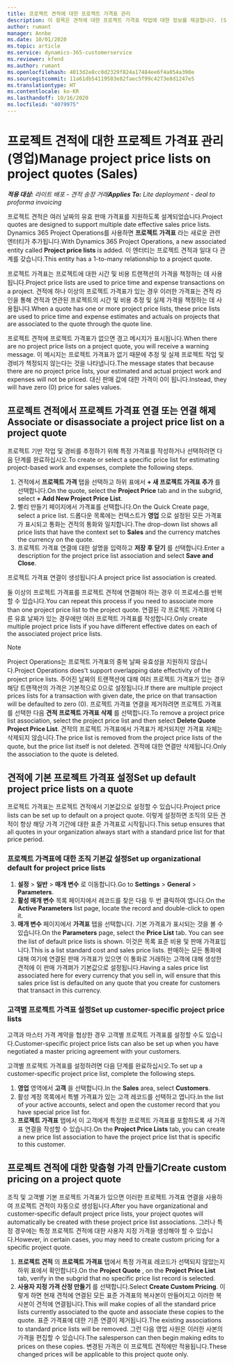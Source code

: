 ```yaml
---
title: 프로젝트 견적에 대한 프로젝트 가격표 관리
description: 이 항목은 견적에 대한 프로젝트 가격표 작업에 대한 정보를 제공합니다. (Sales)
author: rumant
manager: Annbe
ms.date: 10/01/2020
ms.topic: article
ms.service: dynamics-365-customerservice
ms.reviewer: kfend
ms.author: rumant
ms.openlocfilehash: 4013d2e8cc0d2329f824a17484ee6f4a054a390e
ms.sourcegitcommit: 11a61db54119503e82faec5f99c4273e8d1247e5
ms.translationtype: HT
ms.contentlocale: ko-KR
ms.lasthandoff: 10/16/2020
ms.locfileid: "4079975"
---
```

# <a name="manage-project-price-lists-on-project-quotes-sales"></a><span data-ttu-id="c47b8-104">프로젝트 견적에 대한 프로젝트 가격표 관리(영업)</span><span class="sxs-lookup"><span data-stu-id="c47b8-104">Manage project price lists on project quotes (Sales)</span></span>

<span data-ttu-id="c47b8-105">_**적용 대상:** 라이트 배포 - 견적 송장 거래_</span><span class="sxs-lookup"><span data-stu-id="c47b8-105">_**Applies To:** Lite deployment - deal to proforma invoicing_</span></span>

<span data-ttu-id="c47b8-106">프로젝트 견적은 여러 날짜의 유효 판매 가격표를 지원하도록 설계되었습니다.</span><span class="sxs-lookup"><span data-stu-id="c47b8-106">Project quotes are designed to support multiple date effective sales price lists.</span></span> <span data-ttu-id="c47b8-107">Dynamics 365 Project Operations를 사용하면 **프로젝트 가격표** 라는 새로운 관련 엔터티가 추가됩니다.</span><span class="sxs-lookup"><span data-stu-id="c47b8-107">With Dynamics 365 Project Operations, a new associated entity called **Project price lists** is added.</span></span> <span data-ttu-id="c47b8-108">이 엔터티는 프로젝트 견적과 일대 다 관계를 갖습니다.</span><span class="sxs-lookup"><span data-stu-id="c47b8-108">This entity has a 1-to-many relationship to a project quote.</span></span>

<span data-ttu-id="c47b8-109">프로젝트 가격표는 프로젝트에 대한 시간 및 비용 트랜잭션의 가격을 책정하는 데 사용됩니다.</span><span class="sxs-lookup"><span data-stu-id="c47b8-109">Project price lists are used to price time and expense transactions on a project.</span></span> <span data-ttu-id="c47b8-110">견적에 하나 이상의 프로젝트 가격표가 있는 경우 이러한 가격표는 견적 라인을 통해 견적과 연관된 프로젝트의 시간 및 비용 추정 및 실제 가격을 책정하는 데 사용됩니다.</span><span class="sxs-lookup"><span data-stu-id="c47b8-110">When a quote has one or more project price lists, these price lists are used to price time and expense estimates and actuals on projects that are associated to the quote through the quote line.</span></span>

<span data-ttu-id="c47b8-111">프로젝트 견적에 프로젝트 가격표가 없으면 경고 메시지가 표시됩니다.</span><span class="sxs-lookup"><span data-stu-id="c47b8-111">When there are no project price lists on a project quote, you will receive a warning message.</span></span> <span data-ttu-id="c47b8-112">이 메시지는 프로젝트 가격표가 없기 때문에 추정 및 실제 프로젝트 작업 및 경비가 책정되지 않는다는 것을 나타냅니다.</span><span class="sxs-lookup"><span data-stu-id="c47b8-112">The message states that because there are no project price lists, your estimated and actual project work and expenses will not be priced.</span></span> <span data-ttu-id="c47b8-113">대신 판매 값에 대한 가격이 0이 됩니다.</span><span class="sxs-lookup"><span data-stu-id="c47b8-113">Instead, they will have zero (0) price for sales values.</span></span>

## <a name="associate-or-disassociate-a-project-price-list-on-a-project-quote"></a><span data-ttu-id="c47b8-114">프로젝트 견적에서 프로젝트 가격표 연결 또는 연결 해제</span><span class="sxs-lookup"><span data-stu-id="c47b8-114">Associate or disassociate a project price list on a project quote</span></span>

<span data-ttu-id="c47b8-115">프로젝트 기반 작업 및 경비를 추정하기 위해 특정 가격표를 작성하거나 선택하려면 다음 단계를 완료하십시오.</span><span class="sxs-lookup"><span data-stu-id="c47b8-115">To create or select a specific price list for estimating project-based work and expenses, complete the following steps.</span></span>

1. <span data-ttu-id="c47b8-116">견적에서 **프로젝트 가격** 탭을 선택하고 하위 표에서 **+ 새 프로젝트 가격표 추가** 를 선택합니다.</span><span class="sxs-lookup"><span data-stu-id="c47b8-116">On the quote, select the **Project Price** tab and in the subgrid, select **+ Add New Project Price List**.</span></span>
2. <span data-ttu-id="c47b8-117">빨리 만들기 페이지에서 가격표를 선택합니다.</span><span class="sxs-lookup"><span data-stu-id="c47b8-117">On the Quick Create page, select a price list.</span></span> <span data-ttu-id="c47b8-118">드롭다운 목록에는 컨텍스트가 **영업** 으로 설정된 모든 가격표가 표시되고 통화는 견적의 통화와 일치합니다.</span><span class="sxs-lookup"><span data-stu-id="c47b8-118">The drop-down list shows all price lists that have the context set to **Sales** and the currency matches the currency on the quote.</span></span>
4. <span data-ttu-id="c47b8-119">프로젝트 가격표 연결에 대한 설명을 입력하고 **저장 후 닫기** 를 선택합니다.</span><span class="sxs-lookup"><span data-stu-id="c47b8-119">Enter a description for the project price list association and select **Save and Close**.</span></span>

<span data-ttu-id="c47b8-120">프로젝트 가격표 연결이 생성됩니다.</span><span class="sxs-lookup"><span data-stu-id="c47b8-120">A project price list association is created.</span></span>

<span data-ttu-id="c47b8-121">둘 이상의 프로젝트 가격표를 프로젝트 견적에 연결해야 하는 경우 이 프로세스를 반복할 수 있습니다.</span><span class="sxs-lookup"><span data-stu-id="c47b8-121">You can repeat this process if you need to associate more than one project price list to the project quote.</span></span> <span data-ttu-id="c47b8-122">연결된 각 프로젝트 가격펴에 다른 유효 날짜가 있는 경우에만 여러 프로젝트 가격표를 작성합니다.</span><span class="sxs-lookup"><span data-stu-id="c47b8-122">Only create multiple project price lists if you have different effective dates on each of the associated project price lists.</span></span>

> [!NOTE]
> <span data-ttu-id="c47b8-123">Project Operations는 프로젝트 가격표의 중복 날짜 유효성을 지원하지 않습니다.</span><span class="sxs-lookup"><span data-stu-id="c47b8-123">Project Operations does't support overlapping date effectivity of the project price lists.</span></span> <span data-ttu-id="c47b8-124">주어진 날짜의 트랜잭션에 대해 여러 프로젝트 가격표가 있는 경우 해당 트랜잭션의 가격은 기본적으로 0으로 설정됩니다.</span><span class="sxs-lookup"><span data-stu-id="c47b8-124">If there are multiple project prices lists for a transaction with given date, the price on that transaction will be defaulted to zero (0).</span></span>
<span data-ttu-id="c47b8-125">프로젝트 가격표 연결을 제거하려면 프로젝트 가격표를 선택한 다음 **견적 프로젝트 가격표 삭제** 를 선택합니다.</span><span class="sxs-lookup"><span data-stu-id="c47b8-125">To remove a project price list association, select the project price list and then select **Delete Quote Project Price List**.</span></span> <span data-ttu-id="c47b8-126">견적의 프로젝트 가격표에서 가격표가 제거되지만 가격표 자체는 삭제되지 않습니다.</span><span class="sxs-lookup"><span data-stu-id="c47b8-126">The price list is removed from the project price lists of the quote, but the price list itself is not deleted.</span></span> <span data-ttu-id="c47b8-127">견적에 대한 연결만 삭제됩니다.</span><span class="sxs-lookup"><span data-stu-id="c47b8-127">Only the association to the quote is deleted.</span></span>

## <a name="set-up-default-project-price-lists-on-a-quote"></a><span data-ttu-id="c47b8-128">견적에 기본 프로젝트 가격표 설정</span><span class="sxs-lookup"><span data-stu-id="c47b8-128">Set up default project price lists on a quote</span></span>

<span data-ttu-id="c47b8-129">프로젝트 가격표는 프로젝트 견적에서 기본값으로 설정할 수 있습니다.</span><span class="sxs-lookup"><span data-stu-id="c47b8-129">Project price lists can be set up to default on a project quote.</span></span> <span data-ttu-id="c47b8-130">이렇게 설정하면 조직의 모든 견적이 항상 해당 가격 기간에 대한 표준 가격표로 시작됩니다.</span><span class="sxs-lookup"><span data-stu-id="c47b8-130">This setup ensures that all quotes in your organization always start with a standard price list for that price period.</span></span>

### <a name="set-up-organizational-default-for-project-price-lists"></a><span data-ttu-id="c47b8-131">프로젝트 가격표에 대한 조직 기본값 설정</span><span class="sxs-lookup"><span data-stu-id="c47b8-131">Set up organizational default for project price lists</span></span>

1. <span data-ttu-id="c47b8-132">**설정** > **일반** > **매개 변수** 로 이동합니다.</span><span class="sxs-lookup"><span data-stu-id="c47b8-132">Go to **Settings** > **General** > **Parameters**.</span></span>
2. <span data-ttu-id="c47b8-133">**활성 매개 변수** 목록 페이지에서 레코드를 찾은 다음 두 번 클릭하여 엽니다.</span><span class="sxs-lookup"><span data-stu-id="c47b8-133">On the **Active Parameters** list page, locate the record and double-click to open it.</span></span> 
3. <span data-ttu-id="c47b8-134">**매개 변수** 페이지에서 **가격표** 탭을 선택합니다. 기본 가격표가 표시되는 것을 볼 수 있습니다.</span><span class="sxs-lookup"><span data-stu-id="c47b8-134">On the **Parameters** page, select the **Price List** tab. You can see the list of default price lists is shown.</span></span> <span data-ttu-id="c47b8-135">이것은 목록 표준 비용 및 판매 가격표입니다.</span><span class="sxs-lookup"><span data-stu-id="c47b8-135">This is a list standard cost and sales price lists.</span></span> <span data-ttu-id="c47b8-136">판매하는 모든 통화에 대해 여기에 연결된 판매 가격표가 있으면 이 통화로 거래하는 고객에 대해 생성한 견적에 이 판매 가격펴가 기본값으로 설정됩니다.</span><span class="sxs-lookup"><span data-stu-id="c47b8-136">Having a sales price list associated here for every currency that you sell in, will ensure that this sales price list is defaulted on any quote that you create for customers that transact in this currency.</span></span>

### <a name="set-up-customer-specific-project-price-lists"></a><span data-ttu-id="c47b8-137">고객별 프로젝트 가격표 설정</span><span class="sxs-lookup"><span data-stu-id="c47b8-137">Set up customer-specific project price lists</span></span>

<span data-ttu-id="c47b8-138">고객과 마스터 가격 계약을 협상한 경우 고객별 프로젝트 가격표를 설정할 수도 있습니다.</span><span class="sxs-lookup"><span data-stu-id="c47b8-138">Customer-specific project price lists can also be set up when you have negotiated a master pricing agreement with your customers.</span></span>

<span data-ttu-id="c47b8-139">고객별 프로젝트 가격표를 설정하려면 다음 단계를 완료하십시오.</span><span class="sxs-lookup"><span data-stu-id="c47b8-139">To set up a customer-specific project price list, complete the following steps.</span></span>

1. <span data-ttu-id="c47b8-140">**영업** 영역에서 **고객** 을 선택합니다.</span><span class="sxs-lookup"><span data-stu-id="c47b8-140">In the **Sales** area, select **Customers**.</span></span>
2. <span data-ttu-id="c47b8-141">활성 계정 목록에서 특별 가격표가 있는 고객 레코드를 선택하고 엽니다.</span><span class="sxs-lookup"><span data-stu-id="c47b8-141">In the list of your active accounts, select and open the customer record that you have special price list for.</span></span>
3. <span data-ttu-id="c47b8-142">**프로젝트 가격표** 탭에서 이 고객에게 특정한 프로젝트 가격표를 포함하도록 새 가격표 연결을 작성할 수 있습니다.</span><span class="sxs-lookup"><span data-stu-id="c47b8-142">On the **Project Price Lists** tab, you can create a new price list association to have the project price list that is specific to this customer.</span></span>

## <a name="create-custom-pricing-on-a-project-quote"></a><span data-ttu-id="c47b8-143">프로젝트 견적에 대한 맞춤형 가격 만들기</span><span class="sxs-lookup"><span data-stu-id="c47b8-143">Create custom pricing on a project quote</span></span>

<span data-ttu-id="c47b8-144">조직 및 고객별 기본 프로젝트 가격표가 있으면 이러한 프로젝트 가격표 연결을 사용하여 프로젝트 견적이 자동으로 생성됩니다.</span><span class="sxs-lookup"><span data-stu-id="c47b8-144">After you have organizational and customer-specific default project price lists, your project quotes will automatically be created with these project price list associations.</span></span> <span data-ttu-id="c47b8-145">그러나 특정 경우에는 특정 프로젝트 견적에 대한 사용자 지정 가격을 생성해야 할 수 있습니다.</span><span class="sxs-lookup"><span data-stu-id="c47b8-145">However, in certain cases, you may need to create custom pricing for a specific project quote.</span></span> 

1. <span data-ttu-id="c47b8-146">**프로젝트 견적** 의 **프로젝트 가격표** 탭에서 특정 가격표 레코드가 선택되지 않았는지 하위 표에서 확인합니다.</span><span class="sxs-lookup"><span data-stu-id="c47b8-146">On the **Project Quote** , on the **Project Price List** tab, verify in the subgrid that no specific price list record is selected.</span></span>
2. <span data-ttu-id="c47b8-147">**사용자 지정 가격 산정 만들기** 를 선택합니다.</span><span class="sxs-lookup"><span data-stu-id="c47b8-147">Select **Create Custom Pricing**.</span></span> <span data-ttu-id="c47b8-148">이렇게 하면 현재 견적에 연결된 모든 표준 가격표의 복사본이 만들어지고 이러한 복사본이 견적에 연결됩니다.</span><span class="sxs-lookup"><span data-stu-id="c47b8-148">This will make copies of all the standard price lists currently associated to the quote and associate these copies to the quote.</span></span> <span data-ttu-id="c47b8-149">표준 가격표에 대한 기존 연결이 제거됩니다.</span><span class="sxs-lookup"><span data-stu-id="c47b8-149">The existing associations to standard price lists will be removed.</span></span> <span data-ttu-id="c47b8-150">그런 다음 영업 사원은 이러한 사본의 가격을 편집할 수 있습니다.</span><span class="sxs-lookup"><span data-stu-id="c47b8-150">The salesperson can then begin making edits to prices on these copies.</span></span> <span data-ttu-id="c47b8-151">변경된 가격은 이 프로젝트 견적에만 적용됩니다.</span><span class="sxs-lookup"><span data-stu-id="c47b8-151">These changed prices will be applicable to this project quote only.</span></span>
